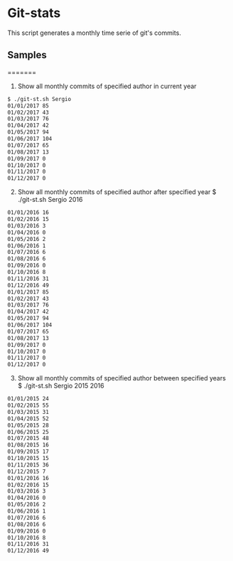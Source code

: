 # Git-stats
This script generates a monthly time serie of git's commits.

## Samples
=======
1. Show all monthly commits of specified author in current year
```bash
$ ./git-st.sh Sergio
01/01/2017 85
01/02/2017 43
01/03/2017 76
01/04/2017 42
01/05/2017 94
01/06/2017 104
01/07/2017 65
01/08/2017 13
01/09/2017 0
01/10/2017 0
01/11/2017 0
01/12/2017 0
```
2. Show all monthly commits of specified author after specified year
$ ./git-st.sh Sergio 2016
```bash
01/01/2016 16
01/02/2016 15
01/03/2016 3
01/04/2016 0
01/05/2016 2
01/06/2016 1
01/07/2016 6
01/08/2016 6
01/09/2016 0
01/10/2016 8
01/11/2016 31
01/12/2016 49
01/01/2017 85
01/02/2017 43
01/03/2017 76
01/04/2017 42
01/05/2017 94
01/06/2017 104
01/07/2017 65
01/08/2017 13
01/09/2017 0
01/10/2017 0
01/11/2017 0
01/12/2017 0
```

3. Show all monthly commits of specified author between specified years
$ ./git-st.sh Sergio 2015 2016
```bash
01/01/2015 24
01/02/2015 55
01/03/2015 31
01/04/2015 52
01/05/2015 28
01/06/2015 25
01/07/2015 48
01/08/2015 16
01/09/2015 17
01/10/2015 15
01/11/2015 36
01/12/2015 7
01/01/2016 16
01/02/2016 15
01/03/2016 3
01/04/2016 0
01/05/2016 2
01/06/2016 1
01/07/2016 6
01/08/2016 6
01/09/2016 0
01/10/2016 8
01/11/2016 31
01/12/2016 49
```
